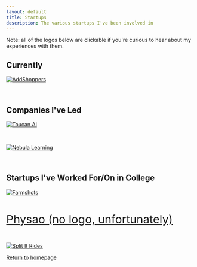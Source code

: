 ```yaml
---
layout: default
title: Startups
description: The various startups I've been involved in
---
```


Note: all of the logos below are clickable if you're curious to hear about my experiences with them.

## Currently

[![AddShoppers](../../assets/images/as.png)](./addshoppers)

&nbsp;

## Companies I've Led

[![Toucan AI](../../assets/images/toucan_logo.png)](./toucan-ai)

&nbsp;

[![Nebula Learning](../../assets/images/nebula_logo.png)](./nebula-learning) 

&nbsp;

## Startups I've Worked For/On in College

[![Farmshots](../../assets/images/farmshots_logo.png)](./farmshots)

&nbsp;

<a href="./physao" style="font-size:30px">Physao (no logo, unfortunately)</a>

&nbsp;

[![Split It Rides](../../assets/images/split_it_logo.png)](./split-it-rides)


[Return to homepage](../..)

